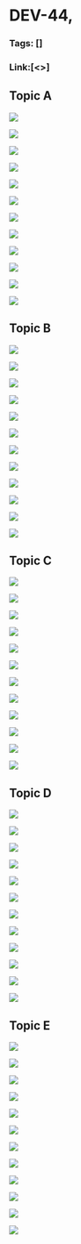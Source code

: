# DEV-44,
### Tags: []
### Link:[<>]

## Topic A
![](../images/DEV-44/DEV-44-A1.png)

![](../images/DEV-44/DEV-44-A2.png)

![](../images/DEV-44/DEV-44-A3.png)

![](../images/DEV-44/DEV-44-A4.png)

![](../images/DEV-44/DEV-44-A5.png)

![](../images/DEV-44/DEV-44-A6.png)

![](../images/DEV-44/DEV-44-A7.png)

![](../images/DEV-44/DEV-44-A8.png)

![](../images/DEV-44/DEV-44-A9.png)

![](../images/DEV-44/DEV-44-A10.png)

![](../images/DEV-44/DEV-44-A11.png)

![](../images/DEV-44/DEV-44-A12.png)

## Topic B
![](../images/DEV-44/DEV-44-B1.png)

![](../images/DEV-44/DEV-44-B2.png)

![](../images/DEV-44/DEV-44-B3.png)

![](../images/DEV-44/DEV-44-B4.png)

![](../images/DEV-44/DEV-44-B5.png)

![](../images/DEV-44/DEV-44-B6.png)

![](../images/DEV-44/DEV-44-B7.png)

![](../images/DEV-44/DEV-44-B8.png)

![](../images/DEV-44/DEV-44-B9.png)

![](../images/DEV-44/DEV-44-B10.png)

![](../images/DEV-44/DEV-44-B11.png)

![](../images/DEV-44/DEV-44-B12.png)

## Topic C
![](../images/DEV-44/DEV-44-C1.png)

![](../images/DEV-44/DEV-44-C2.png)

![](../images/DEV-44/DEV-44-C3.png)

![](../images/DEV-44/DEV-44-C4.png)

![](../images/DEV-44/DEV-44-C5.png)

![](../images/DEV-44/DEV-44-C6.png)

![](../images/DEV-44/DEV-44-C7.png)

![](../images/DEV-44/DEV-44-C8.png)

![](../images/DEV-44/DEV-44-C9.png)

![](../images/DEV-44/DEV-44-C10.png)

![](../images/DEV-44/DEV-44-C11.png)

![](../images/DEV-44/DEV-44-C12.png)

## Topic D
![](../images/DEV-44/DEV-44-D1.png)

![](../images/DEV-44/DEV-44-D2.png)

![](../images/DEV-44/DEV-44-D3.png)

![](../images/DEV-44/DEV-44-D4.png)

![](../images/DEV-44/DEV-44-D5.png)

![](../images/DEV-44/DEV-44-D6.png)

![](../images/DEV-44/DEV-44-D7.png)

![](../images/DEV-44/DEV-44-D8.png)

![](../images/DEV-44/DEV-44-D9.png)

![](../images/DEV-44/DEV-44-D10.png)

![](../images/DEV-44/DEV-44-D11.png)

![](../images/DEV-44/DEV-44-D12.png)

## Topic E
![](../images/DEV-44/DEV-44-E1.png)

![](../images/DEV-44/DEV-44-E2.png)

![](../images/DEV-44/DEV-44-E3.png)

![](../images/DEV-44/DEV-44-E4.png)

![](../images/DEV-44/DEV-44-E5.png)

![](../images/DEV-44/DEV-44-E6.png)

![](../images/DEV-44/DEV-44-E7.png)

![](../images/DEV-44/DEV-44-E8.png)

![](../images/DEV-44/DEV-44-E9.png)

![](../images/DEV-44/DEV-44-E10.png)

![](../images/DEV-44/DEV-44-E11.png)

![](../images/DEV-44/DEV-44-E12.png)

